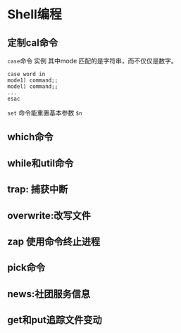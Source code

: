 # Shell编程
## 定制cal命令
`case`命令 实例
其中mode 匹配的是字符串，而不仅仅是数字。
```
case word in
mode1) command;;
model) command;;
...
esac
```
`set` 命令能重置基本参数 `$n`
## which命令

## while和util命令
## trap: 捕获中断
## overwrite:改写文件
## zap 使用命令终止进程
## pick命令
## news:社团服务信息
## get和put追踪文件变动